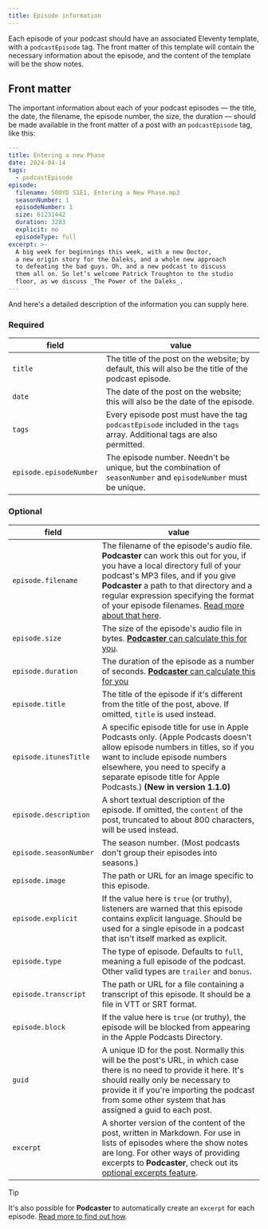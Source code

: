```yaml
---
title: Episode information
---
```

Each episode of your podcast should have an associated Eleventy template, with a `podcastEpisode` tag. The front matter of this template will contain the necessary information about the episode, and the content of the template will be the show notes.

## Front matter

The important information about each of your podcast episodes — the title, the date, the filename, the episode number, the size, the duration — should be made available in the front matter of a post with an `podcastEpisode` tag, like this:

```yaml
---
title: Entering a new Phase
date: 2024-04-14
tags:
  - podcastEpisode
episode:
  filename: 500YD S1E1, Entering a New Phase.mp3
  seasonNumber: 1
  episodeNumber: 1
  size: 61231442
  duration: 3283
  explicit: no
  episodeType: full
excerpt: >-
  A big week for beginnings this week, with a new Doctor, 
  a new origin story for the Daleks, and a whole new approach 
  to defeating the bad guys. Oh, and a new podcast to discuss 
  them all on. So let’s welcome Patrick Troughton to the studio
  floor, as we discuss _The Power of the Daleks_.
---
```

And here's a detailed description of the information you can supply here.

### Required

| field | value |
| ----- | ----- |
| `title` | The title of the post on the website; by default, this will also be the title of the podcast episode. |
| `date` | The date of the post on the website; this will also be the date of the episode. |
| `tags` | Every episode post must have the tag `podcastEpisode` included in the `tags` array. Additional tags are also permitted. |
| `episode.episodeNumber` | The episode number. Needn't be unique, but the combination of `seasonNumber` and `episodeNumber` must be unique. |

### Optional

| field | value |
| ----- | ----- |
| `episode.filename` | The filename of the episode's audio file. **Podcaster** can work this out for you, if you have a local directory full of your podcast's MP3 files, and if you give **Podcaster** a path to that directory and a regular expression specifying the format of your episode filenames. [Read more about that here](filename-size-and-duration.md). |
| `episode.size` | The size of the episode's audio file in bytes. [**Podcaster** can calculate this for you](filename-size-and-duration.md).  |
| `episode.duration` | The duration of the episode as a number of seconds. [**Podcaster** can calculate this for you](filename-size-and-duration.md)|
| `episode.title` | The title of the episode if it's different from the title of the post, above. If omitted, `title` is used instead. |
| `episode.itunesTitle` | A specific episode title for use in Apple Podcasts only. (Apple Podcasts doesn't allow episode numbers in titles, so if you want to include episode numbers elsewhere, you need to specify a separate episode title for Apple Podcasts.) **(New in version 1.1.0)** |
| `episode.description` | A short textual description of the episode. If omitted, the `content` of the post, truncated to about 800 characters, will be used instead. |
| `episode.seasonNumber` | The season number. (Most podcasts don't group their episodes into seasons.) |
| `episode.image` | The path or URL for an image specific to this episode. |
| `episode.explicit` | If the value here is `true` (or truthy), listeners are warned that this episode contains explicit language. Should be used for a single episode in a podcast that isn't itself marked as explicit. |
| `episode.type` | The type of episode. Defaults to `full`, meaning a full episode of the podcast. Other valid types are `trailer` and `bonus`. |
| `episode.transcript` |  The path or URL for a file containing a transcript of this episode. It should be a file in VTT or SRT format. |
| `episode.block` |  If the value here is `true` (or truthy), the episode will be blocked from appearing in the Apple Podcasts Directory. |
| `guid` | A unique ID for the post. Normally this will be the post's URL, in which case there is no need to provide it here. It's should really only be necessary to provide it if you're importing the podcast from some other system that has assigned a guid to each post. |
| `excerpt` | A shorter version of the content of the post, written in Markdown. For use in lists of episodes where the show notes are long. For other ways of providing excerpts to **Podcaster**, check out its [optional excerpts feature][excerpts]. |

[excerpts]: /docs/optional-features.md#excerpts

> [!TIP]
> It's also possible for **Podcaster** to automatically create an `excerpt` for each episode. [Read more to find out how](/docs/optional-features.md#excerpts).
